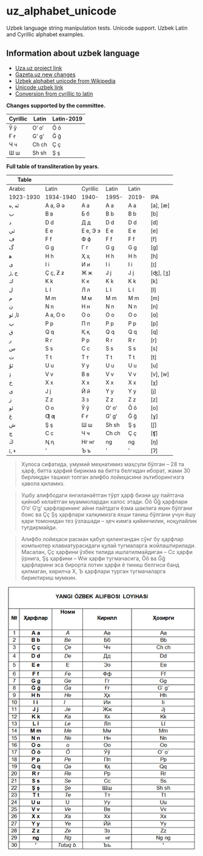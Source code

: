 # uz_alphabet_unicode
Uzbek language string manipulation tests. Unicode support. Uzbek Latin and Cyrillic alphabet examples. 

## Information about uzbek language

* [Uza.uz project link]
* [Gazeta.uz new changes]
* [Uzbek alphabet unicode from Wikipedia]
* [Unicode uzbek link]
* [Conversion from cyrillic to latin]

**Changes supported by the committee.**

| Cyrillic | Latin | Latin-2019 |
| ------ | ------ | ------ |
| Ў ў | O‘ o‘ | Ŏ ŏ |
| Ғ ғ | G‘ g‘ | Ğ ğ |
| Ч ч | Ch ch | Ç ç |
| Ш ш | Sh sh | Ş ş |


**Full table of transliteration by years.**

| Table |  |  |  | |  |
| ------ | ------ | ------ | ------ | ------| ------ |
| Arabic | Latin | Cyrillic | Latin | Latin | |
| 1923-1930 | 1934-1940 | 1940- | 1995- | 2019- | IPA
| ئه ,ه | A a, Ə ə | А а | A a | A a | [a], [æ] |
| ﺏ | B ʙ | Б б | B b | B b | [b] |
| ﺩ | D d | Д д | D d | D d | [d] |
| ئي | E e | Е е, Э э | E e | E e | [е] |
| ﻑ | F f | Ф ф | F f | F f | [f] |
| گ | G g | Г г | G g | G g | [g] |
| ﻫ | H h | Ҳ ҳ | H h | H h | [h] |
| ی | I i | И и | I i | I i | [ɪ] |
| ﺝ ,ژ | Ç ç, Ƶ ƶ | Ж ж | J j |  J j | [ʤ], [ʒ]|
| ﻙ | K k | К к | K k | K k | [k] |
| ﻝ | L l | Л л | L l | L l | [l] |
| ﻡ | M m | М м | M m | M m | [m] |
| ن | N n | Н н | N n | N n | [n] |
| ئا, ئو | A a, O o | О о | O o | O o | [ɑ] |
| پ | P p | П п | P p | P p | [p] |
| ﻕ | Q q | Қ қ | Q q | Q q | [q] |
| ﺭ | R r | Р р | R r | R r | [r] |
| س | S s | С с | S s | S s | [s] |
| ﺕ | T t | Т т | T t | T t | [t] |
| ئۇ | U u | У у | U u | U u | [u] |
| ۉ | V v | В в | V v | V v | [v], [w]|
| ﺥ | X x | Х х | X x | X x | [χ] |
| ی | J j | Й й | Y y | Y y | [j] |
| ز | Z z | З з | Z z | Z z | [z] |
| ئو | O o | Ў ў | Oʻ oʻ | Ŏ ŏ | [o] |
| ﻍ | Ƣ ƣ | Ғ ғ | Gʻ gʻ | Ğ ğ | [ɣ] |
| ﺵ | Ş ş | Ш ш | Sh sh | Ş ş | [ʃ] |
| چ | C c | Ч ч | Ch ch | Ç ç | [ʧ] |
| ڭ | Ꞑ ꞑ | Нг нг | ng | ng | [ŋ] |
| ء ,ﺋ | ʼ | Ъ ъ | ʼ | ʼ | [ʔ] |

> Хулоса сифатида, умумий меҳнатимиз маҳсули бўлган – 28 та ҳарф, битта ҳарфий бирикма ва битта белгидан иборат, жами 30 бирликдан ташкил топган алифбо лойиҳасини эътиборингизга ҳавола қиламиз.

> Ушбу алифбодаги янгиланаётган тўрт ҳарф бизни шу пайтгача қийнаб келаётган муаммолардан халос этади. Ŏŏ Ğğ ҳарфлари O‘o‘ G‘g‘ ҳарфларининг айни пайтдаги ёзма шаклига яқин бўлгани боис ва Çç Şş ҳарфлари халқимизга яхши таниш бўлгани учун ёшу қари томонидан тез ўзлашади – ҳеч кимга қийинчилик, ноқулайлик туғдирмайди.

> Алифбо лойиҳаси расман қабул қилингандан сўнг бу ҳарфлар компьютер клавиатурасидаги қулай тугмаларга жойлаштирилади. Масалан, Çç ҳарфини ўзбек тилида ишлатилмайдиган – Сс ҳарфи ўрнига, Şş ҳарфини – Ww ҳарфи тугмачасига, Ŏŏ ва Ğğ ҳарфларини эса бирорта лотин ҳарфи ё тиниш белгиси банд қилмаган, кирилча Х, Ъ ҳарфлари турган тугмачаларга бириктириш мумкин.


![Проект обновленного узбекского алфавита](images/new_changes.jpg?raw=true "Проект обновленного узбекского алфавита")


[Uzbek alphabet unicode from Wikipedia]: https://en.wikipedia.org/wiki/Uzbek_alphabet
[Unicode uzbek link]: https://www.unicode.org/udhr/n/notes_uzn_latn.html
[Gazeta.uz new changes]: https://www.gazeta.uz/ru/2018/11/06/alphabet/
[Uza.uz project link]: http://www.uza.uz/oz/society/lotin-yezuviga-asoslangan-zbek-alifbosi-a-ida-ishchi-guru-ni-06-11-2018?m=y&ELEMENT_CODE=lotin-yezuviga-asoslangan-zbek-alifbosi-a-ida-ishchi-guru-ni-06-11-2018&SECTION_CODE=society
[Conversion from cyrillic to latin]: https://www.lexilogos.com/keyboard/uzbek_conversion.htm